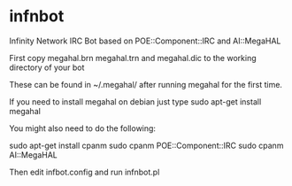 infnbot
=======

Infinity Network IRC Bot based on POE::Component::IRC and AI::MegaHAL

First copy megahal.brn megahal.trn and megahal.dic to the working directory of your bot

These can be found in ~/.megahal/ after running megahal for the first time.

If you need to install megahal on debian just type sudo apt-get install megahal

You might also need to do the following:

sudo apt-get install cpanm
sudo cpanm POE::Component::IRC
sudo cpanm AI::MegaHAL


Then edit infbot.config and run infnbot.pl
